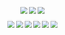 <!--
**happ-in/happ-in** is a ✨ _special_ ✨ repository because its `README.md` (this file) appears on your GitHub profile.

Here are some ideas to get you started:

- 🔭 I’m currently working on ...
- 🌱 I’m currently learning ...
- 👯 I’m looking to collaborate on ...
- 🤔 I’m looking for help with ...
- 💬 Ask me about ...
- 📫 How to reach me: ...
- 😄 Pronouns: ...
- ⚡ Fun fact: ...
-->

<p align="center">
  <a href="https://bin-park.tistory.com/"><img src="https://img.shields.io/badge/Tech Blog-black?style=flat-square&logo=Github&logoColor=white"/></a>
  <a href="https://www.instagram.com/dudck_dudck/"><img src="https://img.shields.io/badge/Instagram-critical?style=flat-square&logo=Instagram&logoColor=white"/></a>
  <a href="mailto:passionhbin@gmail.com"><img src="https://img.shields.io/badge/Gmail-EA4335?style=flat-square&logo=Gmail&logoColor=white"/></a>
</p>
<p align="center">
  <img src="https://img.shields.io/badge/Java-007396?style=flat-square&logo=Java&logoColor=white"/>
  <img src="https://img.shields.io/badge/IntelliJ-black?style=flat-square&logo=IntelliJ-IDEA&logoColor=white"/>
  <img src="https://img.shields.io/badge/Spring Boot-6D8B33F?style=flat-square&logo=Spring&logoColor=white"/>
  <img src="https://img.shields.io/badge/Python-3776AB?style=flat-square&logo=Python&logoColor=white"/>
  <img src="https://img.shields.io/badge/Anaconda-44A833?style=flat-square&logo=Anaconda&logoColor=white"/>
  <img src="https://img.shields.io/badge/MySQL-4479A1?style=flat-square&logo=MySQL&logoColor=white"/>
</p>
